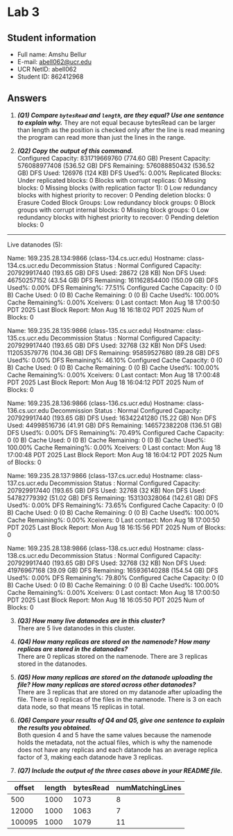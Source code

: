 # Lab 3

## Student information

* Full name: Amshu Bellur
* E-mail: abell062@ucr.edu
* UCR NetID: abell062
* Student ID: 862412968

## Answers

1. ***(Q1) Compare `bytesRead` and `length`, are they equal? Use one sentance to explain why.***
They are not equal because bytesRead can be larger than length as the position is checked only after the line is read meaning the program can read more than just the lines in the range.


2. ***(Q2) Copy the output of this command.***\
Configured Capacity: 831719669760 (774.60 GB)
Present Capacity: 576088977408 (536.52 GB)
DFS Remaining: 576088850432 (536.52 GB)
DFS Used: 126976 (124 KB)
DFS Used%: 0.00%
Replicated Blocks:
        Under replicated blocks: 0
        Blocks with corrupt replicas: 0
        Missing blocks: 0
        Missing blocks (with replication factor 1): 0
        Low redundancy blocks with highest priority to recover: 0
        Pending deletion blocks: 0
Erasure Coded Block Groups: 
        Low redundancy block groups: 0
        Block groups with corrupt internal blocks: 0
        Missing block groups: 0
        Low redundancy blocks with highest priority to recover: 0
        Pending deletion blocks: 0
-------------------------------------------------
Live datanodes (5):

Name: 169.235.28.134:9866 (class-134.cs.ucr.edu)
Hostname: class-134.cs.ucr.edu
Decommission Status : Normal
Configured Capacity: 207929917440 (193.65 GB)
DFS Used: 28672 (28 KB)
Non DFS Used: 46750257152 (43.54 GB)
DFS Remaining: 161162854400 (150.09 GB)
DFS Used%: 0.00%
DFS Remaining%: 77.51%
Configured Cache Capacity: 0 (0 B)
Cache Used: 0 (0 B)
Cache Remaining: 0 (0 B)
Cache Used%: 100.00%
Cache Remaining%: 0.00%
Xceivers: 0
Last contact: Mon Aug 18 17:00:50 PDT 2025
Last Block Report: Mon Aug 18 16:18:02 PDT 2025
Num of Blocks: 0


Name: 169.235.28.135:9866 (class-135.cs.ucr.edu)
Hostname: class-135.cs.ucr.edu
Decommission Status : Normal
Configured Capacity: 207929917440 (193.65 GB)
DFS Used: 32768 (32 KB)
Non DFS Used: 112053579776 (104.36 GB)
DFS Remaining: 95859527680 (89.28 GB)
DFS Used%: 0.00%
DFS Remaining%: 46.10%
Configured Cache Capacity: 0 (0 B)
Cache Used: 0 (0 B)
Cache Remaining: 0 (0 B)
Cache Used%: 100.00%
Cache Remaining%: 0.00%
Xceivers: 0
Last contact: Mon Aug 18 17:00:48 PDT 2025
Last Block Report: Mon Aug 18 16:04:12 PDT 2025
Num of Blocks: 0

Name: 169.235.28.136:9866 (class-136.cs.ucr.edu)
Hostname: class-136.cs.ucr.edu
Decommission Status : Normal
Configured Capacity: 207929917440 (193.65 GB)
DFS Used: 16342241280 (15.22 GB)
Non DFS Used: 44998516736 (41.91 GB)
DFS Remaining: 146572382208 (136.51 GB)
DFS Used%: 0.00%
DFS Remaining%: 70.49%
Configured Cache Capacity: 0 (0 B)
Cache Used: 0 (0 B)
Cache Remaining: 0 (0 B)
Cache Used%: 100.00%
Cache Remaining%: 0.00%
Xceivers: 0
Last contact: Mon Aug 18 17:00:48 PDT 2025
Last Block Report: Mon Aug 18 16:04:12 PDT 2025
Num of Blocks: 0


Name: 169.235.28.137:9866 (class-137.cs.ucr.edu)
Hostname: class-137.cs.ucr.edu
Decommission Status : Normal
Configured Capacity: 207929917440 (193.65 GB)
DFS Used: 32768 (32 KB)
Non DFS Used: 54782779392 (51.02 GB)
DFS Remaining: 153130328064 (142.61 GB)
DFS Used%: 0.00%
DFS Remaining%: 73.65%
Configured Cache Capacity: 0 (0 B)
Cache Used: 0 (0 B)
Cache Remaining: 0 (0 B)
Cache Used%: 100.00%
Cache Remaining%: 0.00%
Xceivers: 0
Last contact: Mon Aug 18 17:00:50 PDT 2025
Last Block Report: Mon Aug 18 16:15:56 PDT 2025
Num of Blocks: 0


Name: 169.235.28.138:9866 (class-138.cs.ucr.edu)
Hostname: class-138.cs.ucr.edu
Decommission Status : Normal
Configured Capacity: 207929917440 (193.65 GB)
DFS Used: 32768 (32 KB)
Non DFS Used: 41976967168 (39.09 GB)
DFS Remaining: 165936140288 (154.54 GB)
DFS Used%: 0.00%
DFS Remaining%: 79.80%
Configured Cache Capacity: 0 (0 B)
Cache Used: 0 (0 B)
Cache Remaining: 0 (0 B)
Cache Used%: 100.00%
Cache Remaining%: 0.00%
Xceivers: 0
Last contact: Mon Aug 18 17:00:50 PDT 2025
Last Block Report: Mon Aug 18 16:05:50 PDT 2025
Num of Blocks: 0



3. ***(Q3) How many live datanodes are in this cluster?***\
There are 5 live datanodes in this cluster. 


4. ***(Q4) How many replicas are stored on the namenode? How many replicas are stored in the datanodes?***\
There are 0 replicas stored on the namenode. There are 3 replicas stored in the datanodes. 


5. ***(Q5) How many replicas are stored on the datanode uploading the file? How many replicas are stored across other datanodes?***\
There are 3 replicas that are stored on my datanode after uploading the file. There is 0 replicas of the files in the namenode. There is 3 on each data node, so that means 15 replicas in total.  



6. ***(Q6) Compare your results of Q4 and Q5, give one sentence to explain the results you obtained.***\
Both quesion 4 and 5 have the same values because the namenode holds the metadata, not the actual files, which is why the namenode does not have any replicas and each datanode has an average replica factor of 3, making each datanode have 3 replicas. 


7. ***(Q7) Include the output of the three cases above in your README file.***


  | offset | length | bytesRead  | numMatchingLines |
  | ------ | ------ | ---------- | ---------------- |
  | 500    | 1000   |    1073    |        8         |
  | 12000  | 1000   |    1063    |        7         |
  | 100095 | 1000   |    1079    |        11        |
